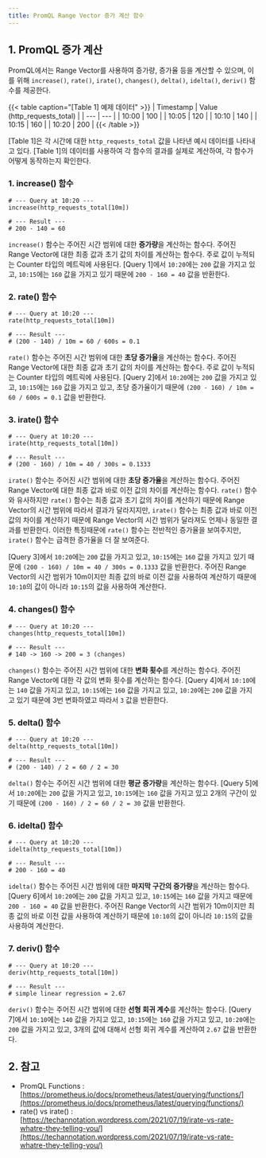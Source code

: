 ```yaml
---
title: PromQL Range Vector 증가 계산 함수
---
```


## 1. PromQL 증가 계산

PromQL에서는 Range Vector를 사용하여 증가량, 증가율 등을 계산할 수 있으며, 이를 위해 `increase()`, `rate()`, `irate()`, `changes()`, `delta()`, `idelta()`, `deriv()` 함수를 제공한다.

{{< table caption="[Table 1] 예제 데이터" >}}
| Timestamp | Value (http_requests_total) |
| --- | --- |
| 10:00 | 100 |
| 10:05 | 120 |
| 10:10 | 140 |
| 10:15 | 160 |
| 10:20 | 200 |
{{< /table >}}

[Table 1]은 각 시간에 대한 `http_requests_total` 값을 나타낸 예시 데이터를 나타내고 있다. [Table 1]의 데이터를 사용하여 각 함수의 결과를 실제로 계산하여, 각 함수가 어떻게 동작하는지 확인한다.

### 1. increase() 함수

```promql {caption="[Query 1] increase() Example"}
# --- Query at 10:20 ---
increase(http_requests_total[10m])

# --- Result ---
# 200 - 140 = 60
```

`increase()` 함수는 주어진 시간 범위에 대한 **증가량**을 계산하는 함수다. 주어진 Range Vector에 대한 최종 값과 초기 값의 차이를 계산하는 함수다. 주로 값이 누적되는 Counter 타입의 메트릭에 사용된다. [Query 1]에서 `10:20`에는 `200` 값을 가지고 있고, `10:15`에는 `160` 값을 가지고 있기 때문에 `200 - 160 = 40` 값을 반환한다.

### 2. rate() 함수

```promql {caption="[Query 2] rate() Example"}
# --- Query at 10:20 ---
rate(http_requests_total[10m])

# --- Result ---
# (200 - 140) / 10m = 60 / 600s = 0.1
```

`rate()` 함수는 주어진 시간 범위에 대한 **초당 증가율**을 계산하는 함수다. 주어진 Range Vector에 대한 최종 값과 초기 값의 차이를 계산하는 함수다. 주로 값이 누적되는 Counter 타입의 메트릭에 사용된다. [Query 2]에서 `10:20`에는 `200` 값을 가지고 있고, `10:15`에는 `160` 값을 가지고 있고, 초당 증가율이기 때문에 `(200 - 160) / 10m = 60 / 600s = 0.1` 값을 반환한다.

### 3. irate() 함수

```promql {caption="[Query 3] irate() Example"}
# --- Query at 10:20 ---
irate(http_requests_total[10m])

# --- Result ---
# (200 - 160) / 10m = 40 / 300s = 0.1333
```

`irate()` 함수는 주어진 시간 범위에 대한 **초당 증가율**을 계산하는 함수다. 주어진 Range Vector에 대한 최종 값과 바로 이전 값의 차이를 계산하는 함수다. `rate()` 함수와 유사하지만 `rate()` 함수는 최종 값과 초기 값의 차이를 계산하기 때문에 Range Vector의 시간 범위에 따라서 결과가 달라지지만, `irate()` 함수는 최종 값과 바로 이전 값의 차이를 계산하기 때문에 Range Vector의 시간 범위가 달라져도 언제나 동일한 결과를 반환한다. 이러한 특징때문에 `rate()` 함수는 전반적인 증가율을 보여주지만, `irate()` 함수는 급격한 증가율을 더 잘 보여준다.

[Query 3]에서 `10:20`에는 `200` 값을 가지고 있고, `10:15`에는 `160` 값을 가지고 있기 때문에 `(200 - 160) / 10m = 40 / 300s = 0.1333` 값을 반환한다. 주어진 Range Vector의 시간 범위가 10m이지만 최종 값의 바로 이전 값을 사용하여 계산하기 때문에 `10:10`의 값이 아니라 `10:15`의 값을 사용하여 계산한다.

### 4. changes() 함수

```promql {caption="[Query 4] changes() Example"}
# --- Query at 10:20 ---
changes(http_requests_total[10m])

# --- Result ---
# 140 -> 160 -> 200 = 3 (changes)
```

`changes()` 함수는 주어진 시간 범위에 대한 **변화 횟수**를 계산하는 함수다. 주어진 Range Vector에 대한 각 값의 변화 횟수를 계산하는 함수다. [Query 4]에서 `10:10`에는 `140` 값을 가지고 있고, `10:15`에는 `160` 값을 가지고 있고, `10:20`에는 `200` 값을 가지고 있기 때문에 3번 변화하였고 따라서 `3` 값을 반환한다.

### 5. delta() 함수

```promql {caption="[Query 5] delta() Example"}
# --- Query at 10:20 ---
delta(http_requests_total[10m])

# --- Result ---
# (200 - 140) / 2 = 60 / 2 = 30
```

`delta()` 함수는 주어진 시간 범위에 대한 **평균 증가량**을 계산하는 함수다. [Query 5]에서 `10:20`에는 `200` 값을 가지고 있고, `10:15`에는 `160` 값을 가지고 있고 2개의 구간이 있기 때문에 `(200 - 160) / 2 = 60 / 2 = 30` 값을 반환한다.

### 6. idelta() 함수

```promql {caption="[Query 6] idelta() Example"}
# --- Query at 10:20 ---
idelta(http_requests_total[10m])

# --- Result ---
# 200 - 160 = 40
```

`idelta()` 함수는 주어진 시간 범위에 대한 **마지막 구간의 증가량**을 계산하는 함수다. [Query 6]에서 `10:20`에는 `200` 값을 가지고 있고, `10:15`에는 `160` 값을 가지고 때문에 `200 - 160 = 40` 값을 반환한다. 주어진 Range Vector의 시간 범위가 10m이지만 최종 값의 바로 이전 값을 사용하여 계산하기 때문에 `10:10`의 값이 아니라 `10:15`의 값을 사용하여 계산한다.

### 7. deriv() 함수

```promql {caption="[Query 7] deriv() Example"}
# --- Query at 10:20 ---
deriv(http_requests_total[10m])

# --- Result ---
# simple linear regression = 2.67
```

`deriv()` 함수는 주어진 시간 범위에 대한 **선형 회귀 계수**를 계산하는 함수다. [Query 7]에서 `10:10`에는 `140` 값을 가지고 있고, `10:15`에는 `160` 값을 가지고 있고, `10:20`에는 `200` 값을 가지고 있고, 3개의 값에 대해서 선형 회귀 계수를 계산하여 `2.67` 값을 반환한다.

## 2. 참고

* PromQL Functions : [https://prometheus.io/docs/prometheus/latest/querying/functions/](https://prometheus.io/docs/prometheus/latest/querying/functions/)
* rate() vs irate() : [https://techannotation.wordpress.com/2021/07/19/irate-vs-rate-whatre-they-telling-you/](https://techannotation.wordpress.com/2021/07/19/irate-vs-rate-whatre-they-telling-you/)
